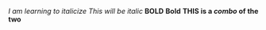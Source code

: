 *I am learning to italicize* 
_This will be italic_
**BOLD**
__Bold__
__THIS is a *combo* of the two__
